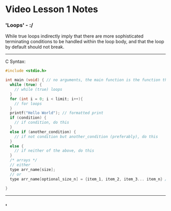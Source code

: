 # Video Lesson 1 Notes

### 'Loops' - :/
While true loops indirectly imply that there are more sophisticated terminating conditions to be handled within the loop body, and that the loop by default should not break.
___
C Syntax:
```C
#include <stdio.h>

int main (void) { // no arguments, the main function is the function that runs every time the file is executed
  while (true) {
    // while (true) loops
  }
  for (int i = 0; i < limit; i++){
    // for loops
  }
  printf("Hello World"); // formatted print
  if (condition) {
    // if condition, do this
  }
  else if (another_condition) {
    // if not condition but another_condition (preferably), do this
  }
  else {
    // if neither of the above, do this
  }
  /* arrays */
  // either
  type arr_name[size];
  // or
  type arr_name[optional_size_n] = {item_1, item_2, item_3... item_n} // fixed n-size
  
}
```
***

### '

